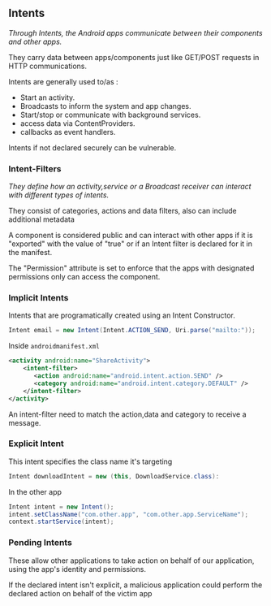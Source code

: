


## Intents


*Through Intents, the Android apps communicate between their components and other apps.*

They carry data between apps/components just like GET/POST requests in HTTP communications.

Intents are generally used to/as :

* Start an activity.
* Broadcasts to inform the system and app changes.
* Start/stop or communicate with background services.
* access data via ContentProviders.
* callbacks as event handlers.

Intents if not declared securely can be vulnerable.

### Intent-Filters

*They define how an activity,service or a Broadcast receiver can interact with different types of intents.*

They consist of categories, actions and data filters, also can include additional metadata

A component is considered public and can interact with other apps if it is "exported" with the value of "true" or if an Intent filter is declared for it in the manifest.

The "Permission" attribute is set to enforce that the apps with designated permissions only can  access the component.



### Implicit Intents

Intents that are programatically created using an Intent Constructor.

```java
Intent email = new Intent(Intent.ACTION_SEND, Uri.parse("mailto:"));
```

Inside `androidmanifest.xml` 


```xml
<activity android:name="ShareActivity">
    <intent-filter>
       <action android:name="android.intent.action.SEND" />
       <category android:name="android.intent.category.DEFAULT" />
    </intent-filter>
</activity>
```

An intent-filter need to match the action,data and category to receive a message.


### Explicit Intent

This intent specifies the class name it's targeting

``` java
Intent downloadIntent = new (this, DownloadService.class):
```


In the other app

``` java
Intent intent = new Intent();
intent.setClassName("com.other.app", "com.other.app.ServiceName");
context.startService(intent);
```

### Pending Intents

These allow other applications to take action on behalf of our application, using the app's identity and permissions.

If the declared intent isn't explicit, a malicious application could perform the declared action on  behalf of the victim app